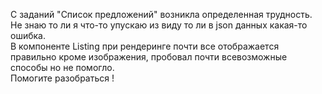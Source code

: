 С заданий "Список предложений" возникла определенная трудность.  
Не знаю то ли я что-то упускаю из виду то ли в json данных какая-то ошибка.  
В компоненте Listing при рендеринге почти все отображается правильно кроме изображения, пробовал почти всевозможные способы но не помогло.  
Помогите разобраться !
